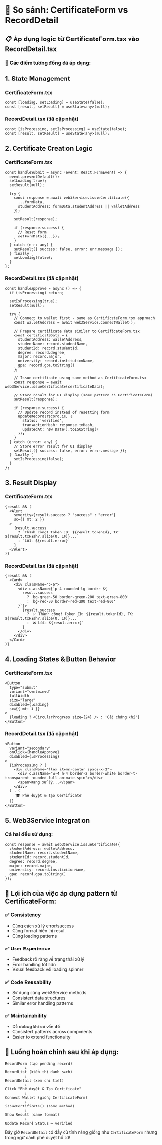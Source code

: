 # 🔄 So sánh: CertificateForm vs RecordDetail

## 📋 **Áp dụng logic từ CertificateForm.tsx vào RecordDetail.tsx**

### 🎯 **Các điểm tương đồng đã áp dụng:**

## 1. **State Management**

### CertificateForm.tsx
```tsx
const [loading, setLoading] = useState(false);
const [result, setResult] = useState<any>(null);
```

### RecordDetail.tsx (đã cập nhật)
```tsx
const [isProcessing, setIsProcessing] = useState(false);
const [result, setResult] = useState<any>(null);
```

## 2. **Certificate Creation Logic**

### CertificateForm.tsx
```tsx
const handleSubmit = async (event: React.FormEvent) => {
  event.preventDefault();
  setLoading(true);
  setResult(null);

  try {
    const response = await web3Service.issueCertificate({
      ...formData,
      studentAddress: formData.studentAddress || walletAddress
    });
    
    setResult(response);
    
    if (response.success) {
      // Reset form
      setFormData({...});
    }
  } catch (err: any) {
    setResult({ success: false, error: err.message });
  } finally {
    setLoading(false);
  }
};
```

### RecordDetail.tsx (đã cập nhật)
```tsx
const handleApprove = async () => {
  if (isProcessing) return;
  
  setIsProcessing(true);
  setResult(null);

  try {
    // Connect to wallet first - same as CertificateForm.tsx approach
    const walletAddress = await web3Service.connectWallet();
    
    // Prepare certificate data similar to CertificateForm.tsx
    const certificateData = {
      studentAddress: walletAddress,
      studentName: record.studentName,
      studentId: record.studentId,
      degree: record.degree,
      major: record.major,
      university: record.institutionName,
      gpa: record.gpa.toString()
    };

    // Issue certificate using same method as CertificateForm.tsx
    const response = await web3Service.issueCertificate(certificateData);
    
    // Store result for UI display (same pattern as CertificateForm)
    setResult(response);
    
    if (response.success) {
      // Update record instead of resetting form
      updateRecord(record.id, {
        status: 'verified',
        transactionHash: response.txHash,
        updatedAt: new Date().toISOString()
      });
    }
  } catch (error: any) {
    // Store error result for UI display
    setResult({ success: false, error: error.message });
  } finally {
    setIsProcessing(false);
  }
};
```

## 3. **Result Display**

### CertificateForm.tsx
```tsx
{result && (
  <Alert 
    severity={result.success ? "success" : "error"} 
    sx={{ mt: 2 }}
  >
    {result.success 
      ? `Thành công! Token ID: ${result.tokenId}, TX: ${result.txHash?.slice(0, 10)}...`
      : `Lỗi: ${result.error}`
    }
  </Alert>
)}
```

### RecordDetail.tsx (đã cập nhật)
```tsx
{result && (
  <Card>
    <div className="p-6">
      <div className={`p-4 rounded-lg border ${
        result.success 
          ? 'bg-green-50 border-green-200 text-green-800' 
          : 'bg-red-50 border-red-200 text-red-800'
      }`}>
        {result.success 
          ? `✅ Thành công! Token ID: ${result.tokenId}, TX: ${result.txHash?.slice(0, 10)}...`
          : `❌ Lỗi: ${result.error}`
        }
      </div>
    </div>
  </Card>
)}
```

## 4. **Loading States & Button Behavior**

### CertificateForm.tsx
```tsx
<Button
  type="submit"
  variant="contained"
  fullWidth
  size="large"
  disabled={loading}
  sx={{ mt: 3 }}
>
  {loading ? <CircularProgress size={24} /> : 'Cấp chứng chỉ'}
</Button>
```

### RecordDetail.tsx (đã cập nhật)
```tsx
<Button 
  variant="secondary" 
  onClick={handleApprove}
  disabled={isProcessing}
>
  {isProcessing ? (
    <div className="flex items-center space-x-2">
      <div className="w-4 h-4 border-2 border-white border-t-transparent rounded-full animate-spin"></div>
      <span>Đang xử lý...</span>
    </div>
  ) : (
    '🎓 Phê duyệt & Tạo Certificate'
  )}
</Button>
```

## 5. **Web3Service Integration**

### Cả hai đều sử dụng:
```tsx
const response = await web3Service.issueCertificate({
  studentAddress: walletAddress,
  studentName: record.studentName,
  studentId: record.studentId,
  degree: record.degree,
  major: record.major,
  university: record.institutionName,
  gpa: record.gpa.toString()
});
```

## 🎯 **Lợi ích của việc áp dụng pattern từ CertificateForm:**

### ✅ **Consistency**
- Cùng cách xử lý error/success
- Cùng format hiển thị result
- Cùng loading patterns

### ✅ **User Experience**
- Feedback rõ ràng về trạng thái xử lý
- Error handling tốt hơn
- Visual feedback với loading spinner

### ✅ **Code Reusability**
- Sử dụng cùng web3Service methods
- Consistent data structures
- Similar error handling patterns

### ✅ **Maintainability**
- Dễ debug khi có vấn đề
- Consistent patterns across components
- Easier to extend functionality

## 🔄 **Luồng hoàn chỉnh sau khi áp dụng:**

```
RecordForm (tạo pending record)
         ↓
RecordList (hiển thị danh sách)
         ↓
RecordDetail (xem chi tiết)
         ↓
Click "Phê duyệt & Tạo Certificate"
         ↓
Connect Wallet (giống CertificateForm)
         ↓
issueCertificate() (same method)
         ↓
Show Result (same format)
         ↓
Update Record Status → verified
```

Bây giờ `RecordDetail` có đầy đủ tính năng giống như `CertificateForm` nhưng trong ngữ cảnh phê duyệt hồ sơ!
